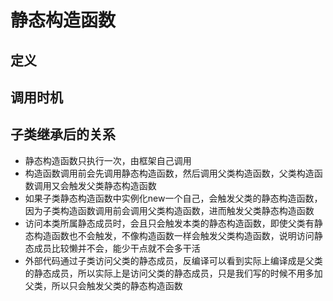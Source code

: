 # 静态构造函数

## 定义

## 调用时机

## 子类继承后的关系

- 静态构造函数只执行一次，由框架自己调用
- 构造函数调用前会先调用静态构造函数，然后调用父类构造函数，父类构造函数调用又会触发父类静态构造函数
- 如果子类静态构造函数中实例化new一个自己，会触发父类的静态构造函数，因为子类构造函数调用前会调用父类构造函数，进而触发父类静态构造函数
- 访问本类所属静态成员时，会且只会触发本类的静态构造函数，即使父类有静态构造函数也不会触发，不像构造函数一样会触发父类构造函数，说明访问静态成员比较懒并不会，能少干点就不会多干活
- 外部代码通过子类访问父类的静态成员，反编译可以看到实际上编译成是父类的静态成员，所以实际上是访问父类的静态成员，只是我们写的时候不用多加父类，所以只会触发父类的静态构造函数